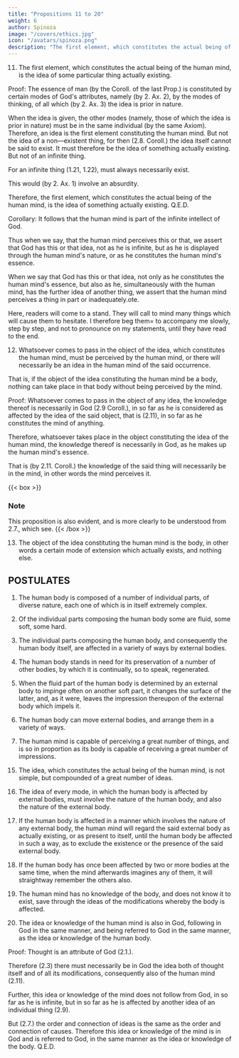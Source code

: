 ```yaml
---
title: "Propositions 11 to 20"
weight: 6
author: Spinoza
image: "/covers/ethics.jpg"
icon: "/avatars/spinoza.png"
description: "The first element, which constitutes the actual being of the human mind, is the idea of some particular thing actually existing"
---
```





11. The first element, which constitutes the actual being of the human mind, is the idea of some particular thing actually existing. 

Proof: The essence of man (by the Coroll. of the last Prop.) is constituted by certain modes of God's attributes, namely (by 2. Ax. 2), by the modes of thinking, of all which (by 2. Ax. 3) the idea is prior in nature.

When the idea is given, the other modes (namely, those of which the idea is prior in nature) must be in the same individual (by the same Axiom).
Therefore, an idea is the first element constituting the human mind.
But not the idea of a non—existent thing, for then (2.8. Coroll.) the idea itself cannot be said to exist.
It must therefore be the idea of something actually existing.
But not of an infinite thing.

For an infinite thing (1.21, 1.22), must always necessarily exist.

This would (by 2. Ax. 1) involve an absurdity.

Therefore, the first element, which constitutes the actual being of the human mind, is the idea of something actually existing. Q.E.D.

Corollary: It follows that the human mind is part of the infinite intellect of God.

Thus when we say, that the human mind perceives this or that, we assert that God has this or that idea, not as he is infinite, but as he is displayed through the human mind's nature, or as he constitutes the human mind's essence.

When we say that God has this or that idea, not only as he constitutes the human mind's essence, but also as he, simultaneously with the human mind, has the further idea of another thing, we assert that the human mind perceives a thing in part or inadequately.ote.

Here, readers will come to a stand.
They will call to mind many things which will cause them to hesitate.
I therefore beg them= 
to accompany me slowly, step by step, and
not to pronounce on my statements, until they have read to the end.


12. Whatsoever comes to pass in the object of the idea, which constitutes the human mind, must be perceived by the human mind, or there will necessarily be an idea in the human mind of the said occurrence. 

That is, if the object of the idea constituting the human mind be a body, nothing can take place in that body without being perceived by the mind.

Proof: Whatsoever comes to pass in the object of any idea, the knowledge thereof is necessarily in God (2.9 Coroll.), in so far as he is considered as affected by the idea of the said object, that is (2.11), in so far as he constitutes the mind of anything.

Therefore, whatsoever takes place in the object constituting the idea of the human mind, the knowledge thereof is necessarily in God, as he makes up the human mind's essence.

That is (by 2.11. Coroll.) the knowledge of the said thing will necessarily be in the mind, in other words the mind perceives it.

{{< box >}}
### Note

This proposition is also evident, and is more clearly to be understood from 2.7., which see.
{{< /box >}}


13. The object of the idea constituting the human mind is the body, in other words a certain mode of extension which actually exists, and nothing else. 

<!-- Proof=  If the body were not the object of the human mind, the ideas of the modifications of the body would not be in God (2.9. Coroll.) in virtue of his constituting our mind, but in virtue of his constituting the mind of something else;
That is (2.11. Coroll.) the ideas of the modifications of the body would not be in our mind=  now (by 2. Ax. 4) we do possess the idea of the modifications of the body.
Therefore the object of the idea constituting the human mind is the body, and the body as it actually exists (2.11).
Further, if there were any other object of the idea constituting the mind besides body, then, as nothing can exist from which some effect does not follow (1.36) there would necessarily have to be in our mind an idea, which would be the effect of that other object (2.11);
but (1. Ax. 5) there is no such idea.
Wherefore the object of our mind is the body as it exists, and nothing else. Q.E.D.
 -->
 <!-- 
Note=  We thus comprehend, not only that the human mind is united to the body, but also the nature of the union between mind and body.
However, no one will be able to grasp this adequately or distinctly, unless he first has adequate knowledge of the nature of our body.
The propositions we have advanced hitherto have been entirely general, applying not more to men than to other individual things, all of which, though in different degrees, are animated.[3]

For of everything there is necessarily an idea in God, of which God is the cause, in the same way as there is an idea of the human body.
Thus whatever we have asserted of the idea of the human body must necessarily also be asserted of the idea of everything else.
Still, on the other hand, we cannot deny that ideas, like objects, differ one from the other, one being more excellent than another and containing more reality, just as the object of one idea is more excellent than the object of another idea, and contains more reality.
[3] "Animata"

Wherefore, in order to determine, wherein the human mind differs from other things, and wherein it surpasses them, it is necessary for us to know the nature of its object, that is, of the human body.

What this nature is, I am not able here to explain, nor is it necessary for the proof of what I advance, that I should do so.
I will only say generally, that in proportion as any given body is more fitted than others for doing many actions or receiving many impressions at once, so also is the mind, of which it is the object, more fitted than others for forming many simultaneous perceptions; and
the more the actions of the body depend on itself alone, and the fewer other bodies concur with it in action, the more fitted is the mind of which it is the object for distinct comprehension.

We may thus recognize the superiority of one mind over others, and may further see the cause, why we have only a very confused knowledge of our body, and also many kindred questions, which I will, in the following propositions, deduce from what has been advanced.
Wherefore I have thought it worth while to explain and prove more strictly my present statements.
In order to do so, I must premise a few propositions concerning the nature of bodies.

Axiom 1. All bodies are either in motion or at rest. 

Axiom 2. Everybody is moved sometimes more slowly, sometimes more quickly. LEMMA 1. Bodies are distinguished from one another in respect of motion and rest, quickness and slowness, and not in respect of substance. Proof=  The first part of this proposition is, I take it, self—evident. That bodies are not distinguished in respect of substance, is plain both from 1.5 and 1.8 It is brought out still more clearly from 1.15, note. LEMMA 2. All bodies agree in certain respects. Proof=  All bodies agree in the fact, that they involve the conception of one and the same attribute (2. Def. 1).
Further, in the fact that they may be moved less or more quickly, and may be absolutely in motion or at rest.
LEMMA 3. A body in motion or at rest must be determined to motion or rest by another body, which other body has been determined to motion or rest by a third body, and that third again by a fourth, and so on to infinity. Proof=  Bodies are individual things (2. Def. 1), which (Lemma 1) are distinguished one from the other in respect to motion and rest;
Thus (1.28) each must necessarily be determined to motion or rest by another individual thing, namely (2.6), by another body, which other body is also (Ax. 1) in motion or at rest.
And this body again can only have been set in motion or caused to rest by being determined by a third body to motion or rest.
This third body again by a fourth, and so on to infinity. Q.E.D.
Corollary=  Hence it follows, that a body in motion keeps in motion, until it is determined to a state of rest by some other body.
A body at rest remains so, until it is determined to a state of motion by some other body.
This is indeed self—evident.
For when I suppose, for instance, that a given body, A, is at rest, and do not take into consideration other bodies in motion, I cannot affirm anything concerning the body A, except that it is at rest.
If it afterwards comes to pass that A is in motion, this cannot have resulted from its having been at rest, for no other consequence could have been involved than its remaining at rest.
If, on the other hand, A be given in motion, we shall, so long as we only consider A, be unable to affirm anything concerning it, except that it is in motion.
If A is subsequently found to be at rest, this rest cannot be the result of A's previous motion, for such motion can only have led to continued motion;
The state of rest therefore must have resulted from something, which was not in A, namely, from an external cause determining A to a state of rest.
Axiom 1=  All modes, wherein one body is affected by another body, follow simultaneously from the nature of the body affected and the body affecting;
So that one and the same body may be moved in different modes, according to the difference in the nature of the bodies moving it.
On the other hand, different bodies may be moved in different modes by one and the same body.
Axiom 2=  When a body in motion impinges on another body at rest, which it is unable to move, it recoils, in order to continue its motion, and the angle made by the line of motion in the recoil and the plane of the body at rest, whereon the moving body has impinged, will be equal to the angle formed by the line of motion of incidence and the same plane.
So far we have been speaking only of the most simple bodies, which are only distinguished one from the other by motion and rest, quickness and slowness.
We now pass on to compound bodies.
Definition=  When any given bodies of the same or different magnitude are compelled by other bodies to remain in contact, or if they be moved at the same or different rates of speed, so that their mutual movements should preserve among themselves a certain fixed relation, we say that such bodies are in union, and that together they compose one body or individual, which is distinguished from other bodies by the fact of this union. Axiom 3=  In proportion as the parts of an individual, or a compound body, are in contact over a greater or less superficies, they will with greater or less difficulty admit of being moved from their position.
Consequently the individual will, with greater or less difficulty, be brought to assume another form.
Those bodies, whose parts are in contact over large superficies, are called hard;
Those, whose parts are in contact over small superficies, are called soft;
Those, whose parts are in motion among one another, are called fluid.

LEMMA 4=  If from a body or individual, compounded of several bodies, certain bodies be separated,
and if, at the same time, an equal number of other bodies of the same nature take their place, the individual will preserve its nature as before, without any change in its actuality (forma).
Proof=  Bodies (Lemma 1) are not distinguished in respect of substance=  that which constitutes the actuality (formam) of an individual consists (by the last Def.) in a union of bodies; but this union, although there is a continual change of bodies, will (by our hypothesis) be maintained;
The individual, therefore, will retain its nature as before, both in respect of substance and in respect of mode. Q.E.D.
LEMMA 5=  If the parts composing an individual become greater or less, but in such proportion, that they all preserve the same mutual relations of motion and rest, the individual will still preserve its original nature, and its actuality will not be changed. Proof=  The same as for the last Lemma. LEMMA 6=  If certain bodies composing an individual be compelled to change the motion, which they have in one direction, for motion in another direction, but in such a manner, that they be able to continue their motions and their mutual communication in the same relations as before, the individual will retain its own nature without any change of its actuality. Proof=  This proposition is self—evident.
For the individual is supposed to retain all that, which, in its definition, we spoke of as its actual being.
LEMMA 7=  Furthermore, the individual thus composed preserves its nature, whether it be, as a whole, in motion or at rest, whether it be moved in this or that direction.
So long as each part retains its motion, and preserves its communication with other parts as before.
Proof=  This proposition is evident from the definition of an individual prefixed to Lemma 4. Note=  We thus see, how a composite individual may be affected in many different ways, and preserve its nature notwithstanding.
Thus far we have conceived an individual as composed of bodies only distinguished one from the other in respect of motion and rest, speed and slowness; that is, of bodies of the most simple character.
If, however, we now conceive another individual composed of several individuals of diverse natures, we shall find that the number of ways in which it can be affected, without losing its nature, will be greatly multiplied.
Each of its parts would consist of several bodies, and therefore (by Lemma vi.) each part would admit, without change to its nature, of quicker or slower motion, and would consequently be able to transmit its motions more quickly or more slowly to the remaining parts.
If we further conceive a third kind of individuals composed of individuals of this second kind, we shall find that they may be affected in a still greater number of ways without changing their actuality.
We may easily proceed thus to infinity, and conceive the whole of nature as one individual, whose parts, that is, all bodies, vary in infinite ways, without any change in the individual as a whole.
I should feel bound to explain and demonstrate this point at more length, if I were writing a special treatise on body.
But I have already said that such is not my object.
I have only touched on the question, because it enables me to prove easily that which I have in view. -->


## POSTULATES

1. The human body is composed of a number of individual parts, of diverse nature, each one of which is in itself extremely complex. 

2. Of the individual parts composing the human body some are fluid, some soft, some hard. 

3. The individual parts composing the human body, and consequently the human body itself, are affected in a variety of ways by external bodies. 

4. The human body stands in need for its preservation of a number of other bodies, by which it is continually, so to speak, regenerated. 

5. When the fluid part of the human body is determined by an external body to impinge often on another soft part, it changes the surface of the latter, and, as it were, leaves the impression thereupon of the external body which impels it. 

6. The human body can move external bodies, and arrange them in a variety of ways. 


14. The human mind is capable of perceiving a great number of things, and is so in proportion as its body is capable of receiving a great number of impressions. 

<!-- Proof=  The human body (by Post. iii. and vi.) is affected in very many ways by external bodies, and is capable in very many ways of affecting external bodies.
But (2.12) the human mind must perceive all that takes place in the human body.
The human mind is, therefore, capable of perceiving a great number of things, and is so in proportion, &c. Q.E.D. -->

15. The idea, which constitutes the actual being of the human mind, is not simple, but compounded of a great number of ideas. 

<!-- Proof=  The idea constituting the actual being of the human mind is the idea of the body (2.13), which (Post. 1) is composed of a great number of complex individual parts.
But there is necessarily in God the idea of each individual part whereof the body is composed (2.8. Coroll.).
Therefore (2.7.), the idea of the human body is composed of these numerous ideas of its component parts. Q.E.D. -->


16. The idea of every mode, in which the human body is affected by external bodies, must involve the nature of the human body, and also the nature of the external body.

<!-- Proof=  All the modes, in which any given body is affected, follow from the nature of the body affected, and also from the nature of the affecting body (by Ax. 1, after the Coroll. of Lemma 3), wherefore their idea also necessarily (by 1. Ax. 4) involves the nature of both bodies.
Therefore, the idea of every mode, in which the human body is affected by external bodies, involves the nature of the human body and of the external body. Q.E.D.
Corollary 1 & 2=  It follows= 
That the human mind perceives the nature of a variety of bodies, together with the nature of its own.
That the ideas, which we have of external bodies, indicate rather the constitution of our own body than the nature of external bodies.
I have amply illustrated this in the Appendix to Part 1.
 -->

17. If the human body is affected in a manner which involves the nature of any external body, the human mind will regard the said external body as actually existing, or as present to itself, until the human body be affected in such a way, as to exclude the existence or the presence of the said external body.

<!-- Proof=  For so long as the human body continues to be thus affected, so long will the human mind (2.12) regard this modification of the body—that is (by the last Prop.), it will have the idea of the mode as actually existing, and this idea involves the nature of the external body.
In other words, it will have the idea which does not exclude, but postulates the existence or presence of the nature of the external body; therefore the mind (by 2.16, Coroll. 1) will regard the external body as actually existing, until it is affected, etc. Q.E.D.

Corollary=  The mind is able to regard as present external bodies, by which the human body has once been affected, even though they be no longer in existence or present. Proof=  When external bodies determine the fluid parts of the human body, so that they often impinge on the softer parts, they change the surface of the last named (Post. 5).

Hence (Ax. 2, after the Coroll. of Lemma 3) they are refracted therefrom in a different manner from that which they followed before such change.
Further, when afterwards they impinge on the new surfaces by their own spontaneous movement, they will be refracted in the same manner, as though they had been impelled towards those surfaces by external bodies.
Consequently, they will, while they continue to be thus refracted, affect the human body in the same manner, whereof the mind (2.12) will again take cognizance—that is (2.17), the mind will again regard the external body as present, and will do so, as often as the fluid parts of the human body impinge on the aforesaid surfaces by their own spontaneous motion.
Wherefore, although the external bodies, by which the human body has once been affected, be no longer in existence, the mind will nevertheless regard them as present, as often as this action of the body is repeated. Q.E.D.
Note=  We thus see how it comes about, as is often the case, that we regard as present many things which are not.
It is possible that the same result may be brought about by other causes.
But I think it suffices for me here to have indicated one possible explanation, just as well as if I had pointed out the true cause.
I do not think I am very far from the truth, for all my assumptions are based on postulates, which rest, almost without exception, on experience, that cannot be controverted by those who have shown, as we have, that the human body, as we feel it, exists (Coroll. after 2.13).
Furthermore (2.7. Coroll. 2.16. Coroll. 2), we clearly understand what is the difference between the idea, say, of Peter, which constitutes the essence of Peter's mind, and the idea of the said Peter, which is in another man, say, Paul.
The former directly answers to the essence of Peter's own body, and only implies existence so long as Peter exists.
The latter indicates rather the disposition of Paul's body than the nature of Peter, and, therefore, while this disposition of Paul's body lasts, Paul's mind will regard Peter as present to itself, even though he no longer exists.
Further, to retain the usual phraseology, the modifications of the human body, of which the ideas represent external bodies as present to us, we will call the images of things, though they do not recall the figure of things.
When the mind regards bodies in this fashion, we say that it imagines.
I will here draw attention to the fact, in order to indicate where error lies, that the imaginations of the mind, looked at in themselves, do not contain error.
The mind does not err in the mere act of imagining, but only in so far as it is regarded as being without the idea, which excludes the existence of such things as it imagines to be present to it.
If the mind, while imagining non—existent things as present to it, is at the same time conscious that they do not really exist, this power of imagination must be set down to the efficacy of its nature, and not to a fault, especially if this faculty of imagination depend solely on its own nature—that is (1. Def. 7), if this faculty of imagination be free. -->

18. If the human body has once been affected by two or more bodies at the same time, when the mind afterwards imagines any of them, it will straightway remember the others also. 

<!-- Proof=  The mind (2.17. Coroll.) imagines any given body, because the human body is affected and disposed by the impressions from an external body, in the same manner as it is affected when certain of its parts are acted on by the said external body.
But (by our hypothesis) the body was then so disposed, that the mind imagined two bodies at once.
Therefore, it will also in the second case imagine two bodies at once, and the mind, when it imagines one, will straightway remember the other. Q.E.D.
Note=  We now clearly see what Memory is.
It is simply a certain association of ideas involving the nature of things outside the human body, which association arises in the mind according to the order and association of the modifications (affectiones) of the human body.
I say, first, it is an association of those ideas only, which involve the nature of things outside the human body= 
not of ideas which answer to the nature of the said things=  ideas of the modifications of the human body are, strictly speaking (2. 16), those which involve the nature both of the human body and of external bodies.
I say, secondly, that this association arises according to the order and association of the modifications of the human body, in order to distinguish it from that association of ideas, which arises from the order of the intellect, whereby the mind perceives things through their primary causes, and which is in all men the same.
And hence we can further clearly understand, why the mind from the thought of one thing, should straightway arrive at the thought of another thing, which has no similarity with the first;
For instance, from the thought of the word pomum (an apple), a Roman would straightway arrive at the thought of the fruit apple, which has no similitude with the articulate sound in question, nor anything in common with it, except that the body of the man has often been affected by these two things;
that is, that the man has often heard the word pomum, while he was looking at the fruit; similarly every man will go on from one thought to another, according as his habit has ordered the images of things in his body.
For a soldier, for instance, when he sees the tracks of a horse in sand, will at once pass from the thought of a horse to the thought of a horseman, and thence to the thought of war, etc. while a countryman will proceed from the thought of a horse to the thought of a plough, a field, etc.
Thus every man will follow this or that train of thought, according as he has been in the habit of conjoining and associating the mental images of things in this or that manner. -->

19. The human mind has no knowledge of the body, and does not know it to exist, save through the ideas of the modifications whereby the body is affected. 

<!-- Proof=  The human mind is the very idea or knowledge of the human body (2.13), which (2.9) is in God, in so far as he is regarded as affected by another idea of a particular thing actually existing=  or, inasmuch as (Post. 4) the human body stands in need of very many bodies whereby it is, as it were, continually regenerated; and the order and connection of ideas is the same as the order and connection of causes (2.7).
This idea will therefore be in God, in so far as he is regarded as affected by the ideas of very many particular things.
Thus God has the idea of the human body, or knows the human body, in so far as he is affected by very many other ideas, and not in so far as he constitutes the nature of the human mind; that is (by 2.11. Coroll.), the human mind does not know the human body.
But the ideas of the modifications of body are in God, in so far as he constitutes the nature of the human mind, or the human mind perceives those modifications (2.12), and consequently (2.16) the human body itself, and as actually existing; therefore the mind perceives thus far only the human body. Q.E.D. -->

20. The idea or knowledge of the human mind is also in God, following in God in the same manner, and being referred to God in the same manner, as the idea or knowledge of the human body. 

Proof: Thought is an attribute of God (2.1.).

Therefore (2.3) there must necessarily be in God the idea both of thought itself and of all its modifications, consequently also of the human mind (2.11).

Further, this idea or knowledge of the mind does not follow from God, in so far as he is infinite, but in so far as he is affected by another idea of an individual thing (2.9).

But (2.7.) the order and connection of ideas is the same as the order and connection of causes.
Therefore this idea or knowledge of the mind is in God and is referred to God, in the same manner as the idea or knowledge of the body. Q.E.D.
